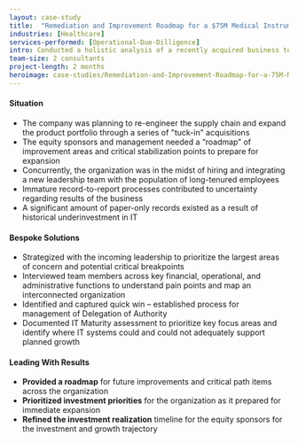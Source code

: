 ```yaml
---
layout: case-study
title:  "Remediation and Improvement Roadmap for a $75M Medical Instruments Company"
industries: [Healthcare]
services-performed: [Operational-Due-Dilligence]
intro: Conducted a holistic analysis of a recently acquired business to identify and prioritize next steps to prepare the company for rapid growth
team-size: 2 consultants
project-length: 2 months
heroimage: case-studies/Remediation-and-Improvement-Roadmap-for-a-75M-Medical-Instruments-Company.jpg
---
```


#### Situation
- The company was planning to re-engineer the supply chain and expand the product portfolio through a series of "tuck-in" acquisitions
- The equity sponsors and management needed a “roadmap” of improvement areas and critical stabilization points to prepare for expansion
- Concurrently, the organization was in the midst of hiring and integrating a new leadership team with the population of long-tenured employees
- Immature record-to-report processes contributed to uncertainty regarding results of the business
- A significant amount of paper-only records existed as a result of historical underinvestment in IT

#### Bespoke Solutions
- Strategized with the incoming leadership to prioritize the largest areas of concern and potential critical breakpoints
- Interviewed team members across key financial, operational, and administrative functions to understand pain points and map an interconnected organization
- Identified and captured quick win – established process for management of Delegation of Authority
- Documented IT Maturity assessment to prioritize key focus areas and identify where IT systems could and could not adequately support planned growth

#### Leading With Results
- **Provided a roadmap** for future improvements and critical path items across the organization
- **Prioritized investment priorities** for the organization as it prepared for immediate expansion
- **Refined the investment realization** timeline for the equity sponsors for the investment and growth trajectory
